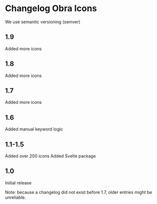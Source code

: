 Changelog Obra Icons
====================

We use semantic versioning (semver)

## 1.9

Added more icons

## 1.8

Added more icons

## 1.7

Added more icons

## 1.6

Added manual keyword logic

## 1.1-1.5

Added over 200 icons
Added Svelte package

## 1.0

Initial release


Note: because a changelog did not exist before 1.7, older entries might be unreliable.
